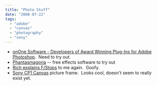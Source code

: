 ```yaml
---
title: "Photo Stuff"
date: "2008-07-22"
tags: 
  - "adobe"
  - "canvas"
  - "photography"
  - "sony"
---
```


- [onOne Software - Developers of Award Winning Plug-Ins for Adobe Photoshop](http://www.ononesoftware.com/).  Need to try out.
- [Phantasmagoria](http://lifehacker.com/394405/phantasmagoria-transforms-your-photos) -- free effects software to try out
- [Rich explains F/Stops](http://www.tongfamily.com/2008/05/what-is-an-fstop/) to me again.  Goofy.
- [Sony CP1 Canvas](http://www.ubergizmo.com/15/archives/2008/05/sony_cp1_canvas.html) picture frame.  Looks cool, doesn't seem to really exist yet.
